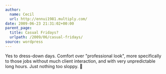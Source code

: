 ```yaml
---
author:
  name: Cecil
  url: http://ennui1981.multiply.com/
date: 2009-06-23 21:31:02+00:00
parent_page:
  title: Casual Fridays?
  urlpath: /2009/06/casual-fridays/
source: wordpress
---
```


Yes to dress-down days. Comfort over "professional look", more specifically to those jobs without much client interaction, and with very unpredictable long hours. Just nothing too sloppy. 🙂